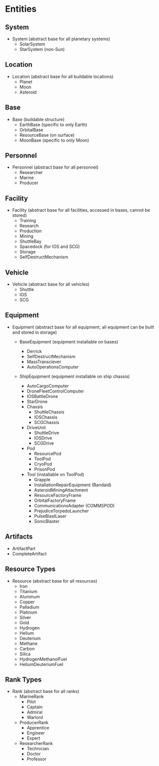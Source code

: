 # Entities

## System

- System (abstract base for all planetary systems)
  - SolarSystem
  - StarSystem (non-Sun)

## Location

- Location (abstract base for all buildable locations)
  - Planet
  - Moon
  - Asteroid

## Base

- Base (buildable structure)
  - EarthBase (specific to only Earth)
  - OrbitalBase
  - ResourceBase (on surface)
  - MoonBase (specific to only Moon)

## Personnel

- Personnel (abstract base for all personnel)
  - Researcher
  - Marine
  - Producer

## Facility

- Facility (abstract base for all facilities, accessed in bases, cannot be stored)
  - Training
  - Research
  - Production
  - Mining
  - ShuttleBay
  - Spacedock (for IOS and SCG)
  - Storage
  - SelfDestructMechanism

## Vehicle

- Vehicle (abstract base for all vehicles)
  - Shuttle
  - IOS
  - SCG

## Equipment

- Equipment (abstract base for all equipment, all equipment can be built and stored in storage)
  - BaseEquipment (equipment installable on bases)
    - Derrick
    - SelfDestructMechanism
    - MassTransciever
    - AutoOperationsComputer
  
  - ShipEquipment (equipment installable on ship chassis)
    - AutoCargoComputer
    - DroneFleetControlComputer
    - IOSBattleDrone
    - StarDrone
    - Chassis
      - ShuttleChassis
      - IOSChassis
      - SCGChassis
    - DriveUnit
      - ShuttleDrive
      - IOSDrive
      - SCGDrive
    - Pod
      - ResourcePod
      - ToolPod
      - CryoPod
      - PrisonPod
    - Tool (installable on ToolPod)
      - Grapple
      - InstallationRepairEquipment (Bandaid)
      - AsteroidMiningAttachment
      - ResourceFactoryFrame
      - OrbitalFactoryFrame
      - CommunicationsAdapter (COMMSPOD)
      - PrejudiceTorpedoLauncher
      - PulseBlastLaser
      - SonicBlaster

## Artifacts
- ArtifactPart
- CompleteArtifact
  
## Resource Types

- Resource (abstract base for all resources)
  - Iron
  - Titanium
  - Aluminum
  - Copper
  - Palladium
  - Platinum
  - Silver
  - Gold
  - Hydrogen
  - Helium
  - Deuterium
  - Methane
  - Carbon
  - Silica
  - HydrogenMethanolFuel
  - HeliumDeuteriumFuel

## Rank Types

- Rank (abstract base for all ranks)
  - MarineRank
    - Pilot
    - Captain
    - Admiral
    - Warlord
  - ProducerRank
    - Apprentice
    - Engineer
    - Expert
  - ResearcherRank
    - Technician
    - Doctor
    - Professor
